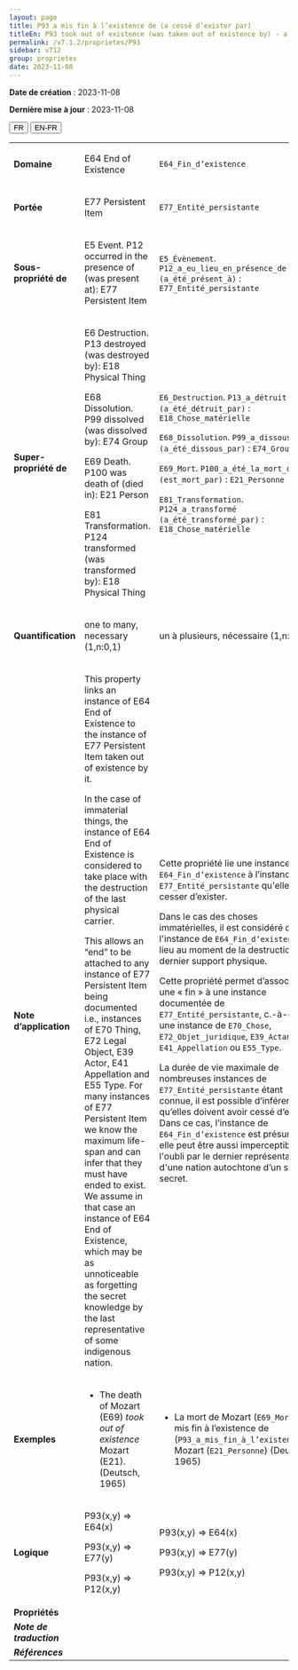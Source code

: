 ```yaml
---
layout: page
title: P93 a mis fin à l’existence de (a cessé d’exister par)
titleEn: P93 took out of existence (was taken out of existence by) - a mis fin à l’existence de (a cessé d’exister par)
permalink: /v7.1.2/proprietes/P93
sidebar: v712
group: proprietes
date: 2023-11-08
---
```


**Date de création** : 2023-11-08

**Dernière mise à jour** : 2023-11-08

<div class="lang-buttons">
 <button id="fr" class="activate">FR</button>
 <button id="en-fr">EN-FR</button>
</div>

<table>
<tbody>
<tr>
<td><strong>Domaine</strong></td>
<td class="en">
<p>E64 End of Existence</p>
</td>
<td>
<p><code class="language-plaintext highlighter-rouge">E64_Fin_d’existence</code> </p>
</td>
</tr>
<tr>
<td><strong>Portée</strong></td>
<td class="en">
<p>E77 Persistent Item</p>
</td>
<td>
<p><code class="language-plaintext highlighter-rouge">E77_Entité_persistante</code> </p>
</td>
</tr>
<tr>
<td><strong>Sous-propriété de</strong></td>
<td class="en">
<p>E5 Event. P12 occurred in the presence of (was present at): E77 Persistent Item</p>
</td>
<td>
<p><code class="language-plaintext highlighter-rouge">E5_Évènement</code>. <code class="language-plaintext highlighter-rouge">P12_a_eu_lieu_en_présence_de (a_été_présent_à)</code> : <code class="language-plaintext highlighter-rouge">E77_Entité_persistante</code></p>
</td>
</tr>
<tr>
<td><strong>Super-propriété de</strong></td>
<td class="en">
<p>E6 Destruction. P13 destroyed (was destroyed by): E18 Physical Thing<strong></strong></p>
<p>E68 Dissolution. P99 dissolved (was dissolved by): E74 Group<strong></strong></p>
<p>E69 Death. P100 was death of (died in): E21 Person<strong></strong></p>
<p>E81 Transformation. P124 transformed (was transformed by): E18 Physical Thing<strong></strong></p>
</td>
<td>
<p><code class="language-plaintext highlighter-rouge">E6_Destruction</code>. <code class="language-plaintext highlighter-rouge">P13_a_détruit (a_été_détruit_par)</code> : <code class="language-plaintext highlighter-rouge">E18_Chose_matérielle</code></p>
<p><code class="language-plaintext highlighter-rouge">E68_Dissolution</code>. <code class="language-plaintext highlighter-rouge">P99_a_dissous (a_été_dissous_par)</code>  : <code class="language-plaintext highlighter-rouge">E74_Groupe</code> </p>
<p><code class="language-plaintext highlighter-rouge">E69_Mort</code>. <code class="language-plaintext highlighter-rouge">P100_a_été_la_mort_de (est_mort_par)</code> : <code class="language-plaintext highlighter-rouge">E21_Personne</code></p>
<p><code class="language-plaintext highlighter-rouge">E81_Transformation</code>. <code class="language-plaintext highlighter-rouge">P124_a_transformé (a_été_transformé_par)</code> : <code class="language-plaintext highlighter-rouge">E18_Chose_matérielle</code></p>
</td>
</tr>
<tr>
<td><strong>Quantification</strong></td>
<td class="en">
<p>one to many, necessary (1,n:0,1)</p>
</td>
<td>
<p>un à plusieurs, nécessaire (1,n:0,1)</p>
</td>
</tr>
<tr>
<td><strong>Note d’application</strong></td>
<td class="en">
<p>This property links an instance of E64 End of Existence to the instance of E77 Persistent Item taken out of existence by it.<strong></strong></p>
<p>In the case of immaterial things, the instance of E64 End of Existence is considered to take place with the destruction of the last physical carrier.<strong></strong></p>
<p>This allows an “end” to be attached to any instance of E77 Persistent Item being documented i.e., instances of E70 Thing, E72 Legal Object, E39 Actor, E41 Appellation and E55 Type. For many instances of E77 Persistent Item we know the maximum life-span and can infer that they must have ended to exist. We assume in that case an instance of E64 End of Existence, which may be as unnoticeable as forgetting the secret knowledge by the last representative of some indigenous nation.</p>
</td>
<td>
<p>Cette propriété lie une instance de <code class="language-plaintext highlighter-rouge">E64_Fin_d’existence</code> à l’instance de <code class="language-plaintext highlighter-rouge">E77_Entité_persistante</code> qu'elle a fait cesser d’exister.</p>
<p>Dans le cas des choses immatérielles, il est considéré que l'instance de <code class="language-plaintext highlighter-rouge">E64_Fin_d’existence</code> a lieu au moment de la destruction du dernier support physique.</p>
<p>Cette propriété permet d’associer une « fin » à une instance documentée de <code class="language-plaintext highlighter-rouge">E77_Entité_persistante</code>, c.-à-d. à une instance de <code class="language-plaintext highlighter-rouge">E70_Chose</code>, <code class="language-plaintext highlighter-rouge">E72_Objet_juridique</code>, <code class="language-plaintext highlighter-rouge">E39_Actant</code>, <code class="language-plaintext highlighter-rouge">E41_Appellation</code> ou <code class="language-plaintext highlighter-rouge">E55_Type</code>.</p>
<p>La durée de vie maximale de nombreuses instances de <code class="language-plaintext highlighter-rouge">E77_Entité_persistante</code> étant connue, il est possible d’inférer qu’elles doivent avoir cessé d’exister. Dans ce cas, l’instance de <code class="language-plaintext highlighter-rouge">E64_Fin_d’existence</code> est présumée et elle peut être aussi imperceptible que l'oubli par le dernier représentant d'une nation autochtone d’un savoir secret.</p>
</td>
</tr>
<tr>
<td><strong>Exemples</strong></td>
<td class="en">
<ul>
<li><p>The death of Mozart (E69) <em>took out of existence </em>Mozart (E21). (Deutsch, 1965)<strong></strong></p>
</li>
</td>
<td>
<ul>
<li><p>La mort de Mozart (<code class="language-plaintext highlighter-rouge">E69_Mort</code>) a mis fin à l’existence de (<code class="language-plaintext highlighter-rouge">P93_a_mis_fin_à_l’existence_de</code>) Mozart (<code class="language-plaintext highlighter-rouge">E21_Personne</code>) (Deutsch, 1965)</p>
</li>
</ul>
</td>
</tr>
<tr>
<td><strong>Logique</strong></td>
<td class="en">
<p>P93(x,y) ⇒ E64(x)<strong></strong></p>
<p>P93(x,y) ⇒ E77(y) </p>
<p>P93(x,y) ⇒ P12(x,y)</p>
</td>
<td>
<p>P93(x,y) ⇒ E64(x)<strong></strong></p>
<p>P93(x,y) ⇒ E77(y) </p>
<p>P93(x,y) ⇒ P12(x,y)</p>
</td>
</tr>
<tr>
<td><strong>Propriétés</strong></td>
<td class="en">
</td>
<td>
</td>
</tr>
<tr>
<td><strong><em>Note de traduction</em></strong></td>
<td colspan="2">
</td>
</tr>
<tr>
<td><strong><em>Références</em></strong></td>
<td colspan="2">
<p><em></em></p>
</td>
</tr>
</tbody>
</table>
